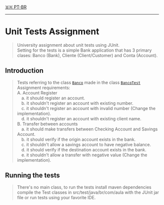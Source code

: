 [🇧🇷 PT-BR](README.pt-br.md)
___
# Unit Tests Assignment
> University assignment about unit tests using JUnit.  
> Setting for the tests is a simple Bank application that has 3 primary clases: Banco (Bank), Cliente (Client/Customer) and Conta (Account).

## Introduction
> Tests referring to the class [`Banco`](src/main/java/br/com/aula/Banco.java) made in the class [`BancoTest`](src/test/java/br/com/aula/BancoTest.java)  
> Assignment requirements:  
> A. Account Register  
> &emsp;a. it should register an account.  
> &emsp;b. it shouldn't register an account with existing number.  
> &emsp;c. it shouldn't register an account with invalid number (Change the implementation).  
> &emsp;d. it shouldn't register an account with existing client name.  
> B. Transfer between accounts  
> &emsp;a. it should make transfers between Checking Account and Savings Account.  
> &emsp;b. it should verify if the origin account exists in the bank.  
> &emsp;c. it shouldn't allow a savings account to have negative balance.  
> &emsp;d. it should verify if the destination account exists in the bank.  
> &emsp;e. it shouldn't allow a transfer with negative value (Change the implementation).

## Running the tests
> There's no main class, to run the tests install maven dependencies compile the Test classes in src/test/java/br/com/aula with the JUnit jar file or run tests using your favorite IDE.